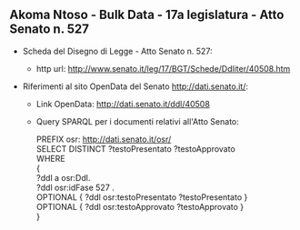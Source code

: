 ## Akoma Ntoso - Bulk Data - 17a legislatura - Atto Senato n. 527 ##

* Scheda del Disegno di Legge - Atto Senato n. 527:
	* http url: http://www.senato.it/leg/17/BGT/Schede/Ddliter/40508.htm

* Riferimenti al sito OpenData del Senato http://dati.senato.it/:
	* Link OpenData: http://dati.senato.it/ddl/40508
	* Query SPARQL per i documenti relativi all'Atto Senato:

        PREFIX osr: <http://dati.senato.it/osr/>  
		SELECT DISTINCT ?testoPresentato ?testoApprovato  
		WHERE  
		{  
		    ?ddl a osr:Ddl.  
		    ?ddl osr:idFase 527 .  
		    OPTIONAL { ?ddl osr:testoPresentato ?testoPresentato }  
		    OPTIONAL { ?ddl osr:testoApprovato ?testoApprovato }  
		}
		